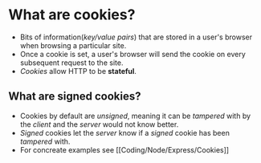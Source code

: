# What are cookies?
- Bits of information(*key/value pairs*) that are stored in a user's browser when browsing a particular site.
- Once a cookie is set, a user's browser will send the cookie on every subsequent request to the site.
- *Cookies* allow HTTP to be **stateful**.

## What are signed cookies?
- Cookies by default are *unsigned*, meaning it can be *tampered* with by the *client* and the *server* would not know better.
- *Signed* cookies let the *server* know if a *signed* cookie has been *tampered* with. 
- For concreate examples see [[Coding/Node/Express/Cookies]]